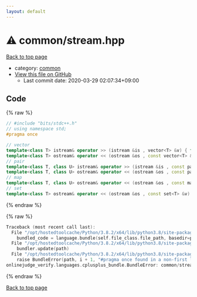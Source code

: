 ```yaml
---
layout: default
---
```


<!-- mathjax config similar to math.stackexchange -->
<script type="text/javascript" async
  src="https://cdnjs.cloudflare.com/ajax/libs/mathjax/2.7.5/MathJax.js?config=TeX-MML-AM_CHTML">
</script>
<script type="text/x-mathjax-config">
  MathJax.Hub.Config({
    TeX: { equationNumbers: { autoNumber: "AMS" }},
    tex2jax: {
      inlineMath: [ ['$','$'] ],
      processEscapes: true
    },
    "HTML-CSS": { matchFontHeight: false },
    displayAlign: "left",
    displayIndent: "2em"
  });
</script>

<script type="text/javascript" src="https://cdnjs.cloudflare.com/ajax/libs/jquery/3.4.1/jquery.min.js"></script>
<script src="https://cdn.jsdelivr.net/npm/jquery-balloon-js@1.1.2/jquery.balloon.min.js" integrity="sha256-ZEYs9VrgAeNuPvs15E39OsyOJaIkXEEt10fzxJ20+2I=" crossorigin="anonymous"></script>
<script type="text/javascript" src="../../assets/js/copy-button.js"></script>
<link rel="stylesheet" href="../../assets/css/copy-button.css" />


# :warning: common/stream.hpp

<a href="../../index.html">Back to top page</a>

* category: <a href="../../index.html#9efab2399c7c560b34de477b9aa0a465">common</a>
* <a href="{{ site.github.repository_url }}/blob/master/common/stream.hpp">View this file on GitHub</a>
    - Last commit date: 2020-03-29 02:07:34+09:00




## Code

<a id="unbundled"></a>
{% raw %}
```cpp
// #include "bits/stdc++.h"
// using namespace std;
#pragma once

// vector
template<class T> istream& operator >> (istream &is , vector<T> &v) { for(T &a : v) is >> a; return is; }
template<class T> ostream& operator << (ostream &os , const vector<T> &v) { for(const T &t : v) os << "\t" << t; return os << endl; }
// pair
template<class T, class U> istream& operator >> (istream &is , const pair<T, U> &v) { return is >> v.first >> v.second; }
template<class T, class U> ostream& operator << (ostream &os , const pair<T, U> &v) { return os << "(" << v.first << ", " << v.second << ")"; }
// map
template<class T, class U> ostream& operator << (ostream &os , const map<T, U> &v) { for(const auto &t : v) os << "\t" << t; return os << endl; }
// set
template<class T> ostream& operator << (ostream &os , const set<T> &v) { for(const auto &t : v) os << "\t" << t; return os << endl; }

```
{% endraw %}

<a id="bundled"></a>
{% raw %}
```cpp
Traceback (most recent call last):
  File "/opt/hostedtoolcache/Python/3.8.2/x64/lib/python3.8/site-packages/onlinejudge_verify/docs.py", line 340, in write_contents
    bundled_code = language.bundle(self.file_class.file_path, basedir=pathlib.Path.cwd())
  File "/opt/hostedtoolcache/Python/3.8.2/x64/lib/python3.8/site-packages/onlinejudge_verify/languages/cplusplus.py", line 170, in bundle
    bundler.update(path)
  File "/opt/hostedtoolcache/Python/3.8.2/x64/lib/python3.8/site-packages/onlinejudge_verify/languages/cplusplus_bundle.py", line 214, in update
    raise BundleError(path, i + 1, "#pragma once found in a non-first line")
onlinejudge_verify.languages.cplusplus_bundle.BundleError: common/stream.hpp: line 3: #pragma once found in a non-first line

```
{% endraw %}

<a href="../../index.html">Back to top page</a>

